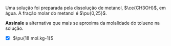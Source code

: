 Uma solução foi preparada pela dissolução de metanol, $\ce{CH3OH}$, em água. A fração molar do metanol é $\pu{0,25}$.

**Assinale** a alternativa que mais se aproxima da molalidade do tolueno na solução.

- [x] $\pu{18 mol.kg-1}$

